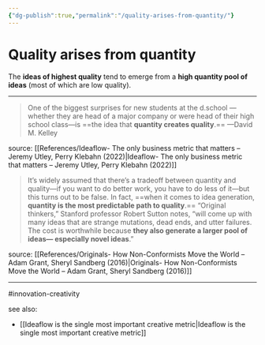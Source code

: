```yaml
---
{"dg-publish":true,"permalink":"/quality-arises-from-quantity/"}
---
```



# Quality arises from quantity

The **ideas of highest quality** tend to emerge from a **high quantity pool of ideas** (most of which are low quality).

---

> One of the biggest surprises for new students at the d.school —whether they are head of a major company or were head of their high school class—is ==the idea that **quantity creates quality**.== —David M. Kelley

source: [[References/Ideaflow- The only business metric that matters – Jeremy Utley, Perry Klebahn (2022)\|Ideaflow- The only business metric that matters – Jeremy Utley, Perry Klebahn (2022)]]

> It’s widely assumed that there’s a tradeoff between quantity and quality—if you want to do better work, you have to do less of it—but this turns out to be false. In fact, ==when it comes to idea generation, **quantity is the most predictable path to quality**.== “Original thinkers,” Stanford professor Robert Sutton notes, “will come up with many ideas that are strange mutations, dead ends, and utter failures. The cost is worthwhile because **they also generate a larger pool of ideas— especially novel ideas**.”

source: [[References/Originals- How Non-Conformists Move the World – Adam Grant, Sheryl Sandberg (2016)\|Originals- How Non-Conformists Move the World – Adam Grant, Sheryl Sandberg (2016)]]

---
#innovation-creativity

see also:
- [[Ideaflow is the single most important creative metric\|Ideaflow is the single most important creative metric]]